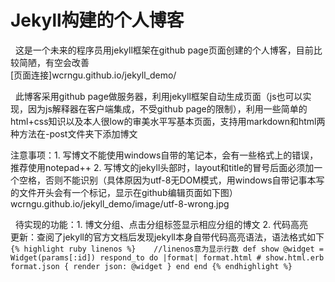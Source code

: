 # Jekyll构建的个人博客
   这是一个未来的程序员用jekyll框架在github page页面创建的个人博客，目前比较简陋，有空会改善  
   [页面连接]wcrngu.github.io/jekyll_demo/

   此博客采用github page做服务器，利用jekyll框架自动生成页面（js也可以实现，因为js解释器在客户端集成，不受github page的限制），利用一些简单的html+css知识以及本人很low的审美水平写基本页面，支持用markdown和html两种方法在-post文件夹下添加博文
   
   注意事项：1. 写博文不能使用windows自带的笔记本，会有一些格式上的错误，推荐使用notepad++
           2. 写博文的jekyll头部时，layout和title的冒号后面必须加一个空格，否则不能识别（具体原因为utf-8无DOM模式，用windows自带记事本写的文件开头会有一个标记，显示在github编辑页面如下图）wcrngu.github.io/jekyll_demo/image/utf-8-wrong.jpg
	   
   待实现的功能：1. 博文分组、点击分组标签显示相应分组的博文
	       2. 代码高亮
	       
更新：查阅了jekyll的官方文档后发现jekyll本身自带代码高亮语法，语法格式如下
` 
{% highlight ruby linenos %}	//linenos意为显示行数
def show
  @widget = Widget(params[:id])
  respond_to do |format|
    format.html # show.html.erb
    format.json { render json: @widget }
  end
end
{% endhighlight %}
` 
